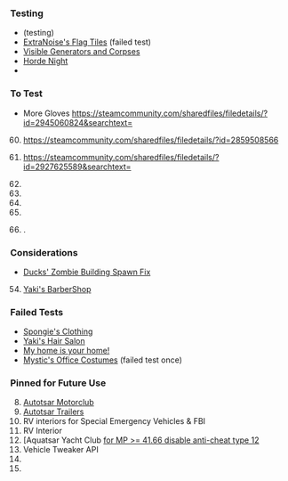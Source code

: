 
### Testing 
-  (testing) 
- [ExtraNoise's Flag Tiles](https://steamcommunity.com/sharedfiles/filedetails/?id=2784607980) (failed test) 
- [Visible Generators and Corpses](https://steamcommunity.com/sharedfiles/filedetails/?id=2809719515)
- [Horde Night](https://steamcommunity.com/sharedfiles/filedetails/?id=2714850307)
- 

### To Test 
- More Gloves https://steamcommunity.com/sharedfiles/filedetails/?id=2945060824&searchtext= 
60. https://steamcommunity.com/sharedfiles/filedetails/?id=2859508566
63. https://steamcommunity.com/sharedfiles/filedetails/?id=2927625589&searchtext=
64. 

66. 
67. 
68.
70.  .

### Considerations
- [Ducks' Zombie Building Spawn Fix](https://steamcommunity.com/sharedfiles/filedetails/?id=2961467351)
54. [Yaki's BarberShop](https://steamcommunity.com/sharedfiles/filedetails/?id=2810471370)

### Failed Tests
- [Spongie's Clothing](https://steamcommunity.com/sharedfiles/filedetails/?id=2684285534) 
- [Yaki's Hair Salon](https://steamcommunity.com/sharedfiles/filedetails/?id=2761200458) 
- [My home is your home!](https://steamcommunity.com/sharedfiles/filedetails/?id=2845189410) 
- [Mystic's Office Costumes](https://steamcommunity.com/sharedfiles/filedetails/?id=2862044942) (failed test once)


### Pinned for Future Use
8. [Autotsar Motorclub](https://steamcommunity.com/workshop/filedetails/?id=2778576730)
9. [Autotsar Trailers](https://steamcommunity.com/sharedfiles/filedetails/?id=2282429356) 
10. RV interiors for Special Emergency Vehicles & FBI
11. RV Interior
12. [Aquatsar Yacht Club [for MP >= 41.66 disable anti-cheat type 12](https://steamcommunity.com/sharedfiles/filedetails/?id=2392987599) 
14. Vehicle Tweaker API
15. 
16. 
